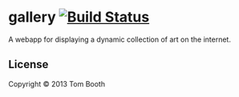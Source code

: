 # gallery [![Build Status](https://travis-ci.org/tombooth/gallery.png?branch=master)](https://travis-ci.org/tombooth/gallery)

A webapp for displaying a dynamic collection of art on the internet.

## License

Copyright © 2013 Tom Booth
